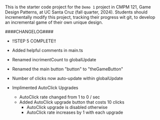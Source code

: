 This is the starter code project for the `Demo 1` project in CMPM 121, Game Design Patterns, at UC Santa Cruz (fall quarter, 2024). Students should incrementally modify this project, tracking their progress wit git, to develop an incremental game of their own unique design.

####CHANGELOG####

- !!STEP 5 COMPLETE!!
- Added helpful comments in main.ts
- Renamed incrimentCount to globalUpdate
- Renamed the main button "button" to "theGameButton"
- Number of clicks now auto-update within globalUpdate

- Implimented AutoClick Upgrades
    - AutoClick rate changed from 1 to 0 / sec
    - Added AutoClick upgrade button that costs 10 clicks
        - AutoClick upgrade is disabled otherwise
        - AutoClick rate increases by 1 with each upgrade
